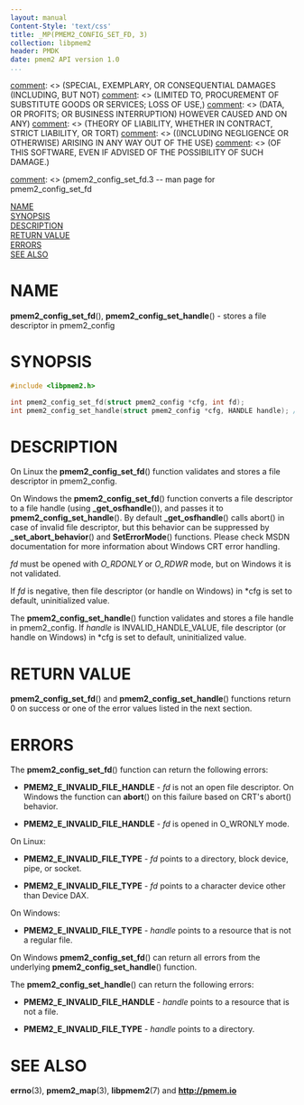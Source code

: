 ```yaml
---
layout: manual
Content-Style: 'text/css'
title: _MP(PMEM2_CONFIG_SET_FD, 3)
collection: libpmem2
header: PMDK
date: pmem2 API version 1.0
...
```


[comment]: <> (Copyright 2019, Intel Corporation)

[comment]: <> (Redistribution and use in source and binary forms, with or without)
[comment]: <> (modification, are permitted provided that the following conditions)
[comment]: <> (are met:)
[comment]: <> (    * Redistributions of source code must retain the above copyright)
[comment]: <> (      notice, this list of conditions and the following disclaimer.)
[comment]: <> (    * Redistributions in binary form must reproduce the above copyright)
[comment]: <> (      notice, this list of conditions and the following disclaimer in)
[comment]: <> (      the documentation and/or other materials provided with the)
[comment]: <> (      distribution.)
[comment]: <> (    * Neither the name of the copyright holder nor the names of its)
[comment]: <> (      contributors may be used to endorse or promote products derived)
[comment]: <> (      from this software without specific prior written permission.)

[comment]: <> (THIS SOFTWARE IS PROVIDED BY THE COPYRIGHT HOLDERS AND CONTRIBUTORS)
[comment]: <> ("AS IS" AND ANY EXPRESS OR IMPLIED WARRANTIES, INCLUDING, BUT NOT)
[comment]: <> (LIMITED TO, THE IMPLIED WARRANTIES OF MERCHANTABILITY AND FITNESS FOR)
[comment]: <> (A PARTICULAR PURPOSE ARE DISCLAIMED. IN NO EVENT SHALL THE COPYRIGHT)
[comment]: <> (OWNER OR CONTRIBUTORS BE LIABLE FOR ANY DIRECT, INDIRECT, INCIDENTAL,)
[comment]: <> (SPECIAL, EXEMPLARY, OR CONSEQUENTIAL DAMAGES (INCLUDING, BUT NOT)
[comment]: <> (LIMITED TO, PROCUREMENT OF SUBSTITUTE GOODS OR SERVICES; LOSS OF USE,)
[comment]: <> (DATA, OR PROFITS; OR BUSINESS INTERRUPTION) HOWEVER CAUSED AND ON ANY)
[comment]: <> (THEORY OF LIABILITY, WHETHER IN CONTRACT, STRICT LIABILITY, OR TORT)
[comment]: <> ((INCLUDING NEGLIGENCE OR OTHERWISE) ARISING IN ANY WAY OUT OF THE USE)
[comment]: <> (OF THIS SOFTWARE, EVEN IF ADVISED OF THE POSSIBILITY OF SUCH DAMAGE.)

[comment]: <> (pmem2_config_set_fd.3 -- man page for pmem2_config_set_fd

[NAME](#name)<br />
[SYNOPSIS](#synopsis)<br />
[DESCRIPTION](#description)<br />
[RETURN VALUE](#return-value)<br />
[ERRORS](#errors)<br />
[SEE ALSO](#see-also)<br />

# NAME #

**pmem2_config_set_fd**(), **pmem2_config_set_handle**() - stores a file descriptor in pmem2_config

# SYNOPSIS #

```c
#include <libpmem2.h>

int pmem2_config_set_fd(struct pmem2_config *cfg, int fd);
int pmem2_config_set_handle(struct pmem2_config *cfg, HANDLE handle); /* Windows only */
```

# DESCRIPTION #

On Linux the **pmem2_config_set_fd**() function validates and stores a file descriptor in pmem2_config.

On Windows the **pmem2_config_set_fd**() function converts a file descriptor to a file handle (using **_get_osfhandle**()), and passes it to **pmem2_config_set_handle**().
By default **_get_osfhandle**() calls abort() in case of invalid file descriptor, but this behavior can be suppressed by **_set_abort_behavior**() and **SetErrorMode**() functions.
Please check MSDN documentation for more information about Windows CRT error handling.

*fd* must be opened with *O_RDONLY* or *O_RDWR* mode, but on Windows it is not validated.

If *fd* is negative, then file descriptor (or handle on Windows) in *cfg is set to default, uninitialized value.

The **pmem2_config_set_handle**() function validates and stores a file handle in pmem2_config.
If *handle* is INVALID_HANDLE_VALUE, file descriptor (or handle on Windows) in *cfg is set to default, uninitialized value.

# RETURN VALUE #

**pmem2_config_set_fd**() and **pmem2_config_set_handle**() functions return 0 on success or one of the error values listed in the next section.

# ERRORS #
The **pmem2_config_set_fd**() function can return the following errors:

 * **PMEM2_E_INVALID_FILE_HANDLE** - *fd* is not an open file descriptor. On Windows the function can **abort**() on this failure based on CRT's abort() behavior.

 * **PMEM2_E_INVALID_FILE_HANDLE** - *fd* is opened in O_WRONLY mode.

On Linux:

 * **PMEM2_E_INVALID_FILE_TYPE** - *fd* points to a directory, block device, pipe, or socket.

 * **PMEM2_E_INVALID_FILE_TYPE** - *fd* points to a character device other than Device DAX.

On Windows:

 * **PMEM2_E_INVALID_FILE_TYPE** - *handle* points to a resource that is not a regular file.

On Windows **pmem2_config_set_fd**() can return all errors from the underlying **pmem2_config_set_handle**() function.

The **pmem2_config_set_handle**() can return the following errors:

 * **PMEM2_E_INVALID_FILE_HANDLE** - *handle* points to a resource that is not a file.

 * **PMEM2_E_INVALID_FILE_TYPE** - *handle* points to a directory.

# SEE ALSO #
**errno**(3), **pmem2_map**(3), **libpmem2**(7)
and **<http://pmem.io>**
